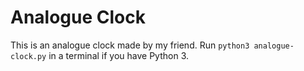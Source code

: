 # Analogue Clock

This is an analogue clock made by my friend. Run ```python3 analogue-clock.py``` in a terminal if you have Python 3.
